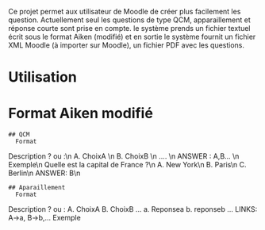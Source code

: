 Ce projet permet aux utilisateur de Moodle de créer plus facilement les question. Actuellement seul les questions de type QCM, apparaillement et réponse courte sont prise en compte. 
le système prends un fichier textuel écrit sous le format Aiken (modifié) et en sortie le système fournit un fichier XML Moodle (à importer sur Moodle), un fichier PDF avec les questions.

# Utilisation

  # Format Aiken modifié
    ## QCM
      Format
Description ? ou :\n
A. ChoixA \n
B. ChoixB \n
.... \n
ANSWER : A,B... \n
      Exemple\n
Quelle est la capital de France ?\n
A. New York\n
B. Paris\n
C. Berlin\n
ANSWER: B\n

    ## Aparaillement
      Format
Description ? ou :
A. ChoixA
B. ChoixB
...
a. Reponsea
b. reponseb
...
LINKS: A->a, B->b,...
      Exemple


